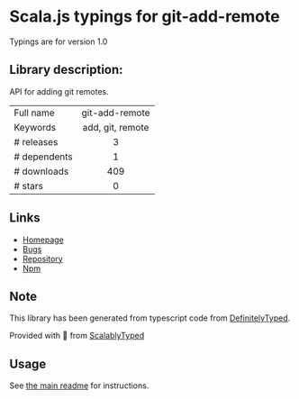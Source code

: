 
# Scala.js typings for git-add-remote

Typings are for version 1.0

## Library description:
API for adding git remotes.

|                    |                 |
| ------------------ | :-------------: |
| Full name          | git-add-remote |
| Keywords           | add, git, remote |
| # releases         | 3 |
| # dependents       | 1 |
| # downloads        | 409 |
| # stars            | 0 |

## Links
- [Homepage](https://github.com/jonschlinkert/git-add-remote)
- [Bugs](https://github.com/jonschlinkert/git-add-remote/issues)
- [Repository](https://github.com/jonschlinkert/git-add-remote)
- [Npm](https://www.npmjs.com/package/git-add-remote)
    


## Note
This library has been generated from typescript code from [DefinitelyTyped](https://definitelytyped.org).

Provided with :purple_heart: from [ScalablyTyped](https://github.com/oyvindberg/ScalablyTyped)

## Usage
See [the main readme](../../readme.md) for instructions.


